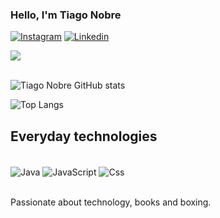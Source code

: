 

### Hello, I'm Tiago Nobre

[![Instagram](https://img.shields.io/badge/Instagram-E4405F?style=for-the-badge&logo=instagram&logoColor=white)](https://instagram.com/tiago.desc)
[![Linkedin](https://img.shields.io/badge/LinkedIn-0077B5?style=for-the-badge&logo=linkedin&logoColor=white)](https://www.linkedin.com/in/tiago-nobre-7063aa23a?lipi=urn%3Ali%3Apage%3Ad_flagship3_profile_view_base_contact_details%3BIWAcTjvYRYynyjk65UxbVw%3D%3D)

<div align='left'>
 <img heigh="160em" src="https://github-readme-streak-stats.herokuapp.com?user=TiagoDesc&theme=github-dark-dimmed&hide_border=true&hide_border=true">
</div> <br>

![Tiago Nobre GitHub stats](https://github-readme-stats.vercel.app/api?username=TiagoDesc&show_icons=true&theme=dracula) 

![Top Langs](https://github-readme-stats.vercel.app/api/top-langs/?username=TiagoDesc&layout=compact&theme=dracula)

## Everyday technologies

<div style="display: inline_block"><br/>
<img align ="center" alt="Java" src="https://img.shields.io/badge/Java-ED8B00?style=for-the-badge&logo=openjdk&logoColor=white"/>
<img align ="center" alt="JavaScript" src="https://img.shields.io/badge/JavaScript-323330?style=for-the-badge&logo=javascript&logoColor=F7DF1E"/>
<img align ="center" alt="Css" src="https://img.shields.io/badge/CSS-239120?&style=for-the-badge&logo=css3&logoColor=white"/>
</div><br/>

Passionate about technology, books and boxing. 

